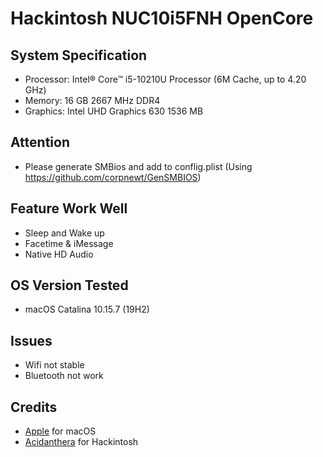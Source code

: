 # Hackintosh NUC10i5FNH OpenCore

## System Specification
- Processor: Intel® Core™ i5-10210U Processor (6M Cache, up to 4.20 GHz)
- Memory: 16 GB 2667 MHz DDR4
- Graphics: Intel UHD Graphics 630 1536 MB

## Attention
- Please generate SMBios and add to conflig.plist (Using https://github.com/corpnewt/GenSMBIOS)

## Feature Work Well
- Sleep and Wake up
- Facetime & iMessage
- Native HD Audio

## OS Version Tested
- macOS Catalina 10.15.7 (19H2)

## Issues
- Wifi not stable
- Bluetooth not work

## Credits
- [Apple](https://www.apple.com) for macOS  
- [Acidanthera](https://github.com/acidanthera) for Hackintosh
